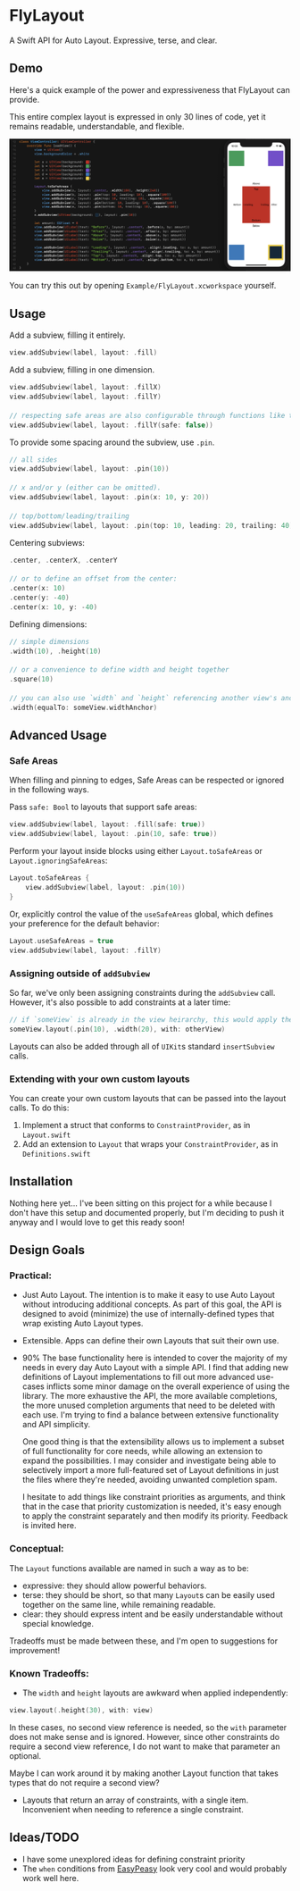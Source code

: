 # FlyLayout

A Swift API for Auto Layout. Expressive, terse, and clear.

## Demo

Here's a quick example of the power and expressiveness that FlyLayout can provide.

This entire complex layout is expressed in only 30 lines of code, yet it remains readable, understandable, and flexible.

![Code example and screenshot](/FlyLayoutDemo.png?raw=true)

You can try this out by opening `Example/FlyLayout.xcworkspace` yourself.


## Usage

Add a subview, filling it entirely.
```Swift
view.addSubview(label, layout: .fill)
```
Add a subview, filling in one dimension.
```Swift
view.addSubview(label, layout: .fillX)
view.addSubview(label, layout: .fillY)

// respecting safe areas are also configurable through functions like this:
view.addSubview(label, layout: .fillY(safe: false))
```

To provide some spacing around the subview, use `.pin`.
```Swift
// all sides
view.addSubview(label, layout: .pin(10))

// x and/or y (either can be omitted).
view.addSubview(label, layout: .pin(x: 10, y: 20))

// top/bottom/leading/trailing
view.addSubview(label, layout: .pin(top: 10, leading: 20, trailing: 40))
```

Centering subviews:
```Swift
.center, .centerX, .centerY

// or to define an offset from the center:
.center(x: 10)
.center(y: -40)
.center(x: 10, y: -40)
```

Defining dimensions:
```Swift
// simple dimensions
.width(10), .height(10)

// or a convenience to define width and height together
.square(10)

// you can also use `width` and `height` referencing another view's anchor values:
.width(equalTo: someView.widthAnchor)
```

## Advanced Usage

### Safe Areas

When filling and pinning to edges, Safe Areas can be respected or ignored in the following ways.

Pass `safe: Bool` to layouts that support safe areas:
```Swift
view.addSubview(label, layout: .fill(safe: true))
view.addSubview(label, layout: .pin(10, safe: true))
```

Perform your layout inside blocks using either `Layout.toSafeAreas` or `Layout.ignoringSafeAreas`:
```Swift
Layout.toSafeAreas {
    view.addSubview(label, layout: .pin(10))
}
```

Or, explicitly control the value of the `useSafeAreas` global, which defines your preference for the default behavior:
```Swift
Layout.useSafeAreas = true
view.addSubview(label, layout: .fillY)
```

### Assigning outside of `addSubview`

So far, we've only been assigning constraints during the `addSubview` call. However, it's also possible to add constraints at a later time:
```Swift
// if `someView` is already in the view heirarchy, this would apply the constraints referencing `otherView`, where appropriate.
someView.layout(.pin(10), .width(20), with: otherView)
```
Layouts can also be added through all of `UIKit`s standard `insertSubview` calls.

### Extending with your own custom layouts

You can create your own custom layouts that can be passed into the layout calls. To do this:

1. Implement a struct that conforms to `ConstraintProvider`, as in `Layout.swift`
2. Add an extension to  `Layout` that wraps your `ConstraintProvider`, as in `Definitions.swift` 


## Installation

Nothing here yet... I've been sitting on this project for a while because I don't have this setup and documented properly, but I'm deciding to push it anyway and I would love to get this ready soon! 

## Design Goals

### Practical:

- Just Auto Layout. The intention is to make it easy to use Auto Layout without introducing additional concepts.
  As part of this goal, the API is designed to avoid (minimize) the use of internally-defined types that wrap existing Auto Layout types.

- Extensible. Apps can define their own Layouts that suit their own use.

- 90% The base functionality here is intended to cover the majority of my needs in every day Auto Layout with a simple API.
  I find that adding new definitions of Layout implementations to fill out more advanced use-cases inflicts some minor damage
  on the overall experience of using the library. The more exhaustive the API, the more available completions,
  the more unused completion arguments that need to be deleted with each use. I'm trying to find a balance between
  extensive functionality and API simplicity.

  One good thing is that the extensibility allows us to implement a subset of full functionality for core needs,
  while allowing an extension to expand the possibilities. I may consider and investigate being able to selectively import
  a more full-featured set of Layout definitions in just the files where they're needed, avoiding unwanted completion spam.

  I hesitate to add things like constraint priorities as arguments, and think that in the case that priority customization is needed,
  it's easy enough to apply the constraint separately and then modify its priority. Feedback is invited here.

### Conceptual:

The `Layout` functions available are named in such a way as to be:

- expressive: they should allow powerful behaviors.
- terse: they should be short, so that many `Layout`s can be easily used together on the same line, while remaining readable.
- clear: they should express intent and be easily understandable without special knowledge.

Tradeoffs must be made between these, and I'm open to suggestions for improvement!

### Known Tradeoffs:

- The `width` and `height` layouts are awkward when applied independently:
```Swift
view.layout(.height(30), with: view)
```

In these cases, no second view reference is needed, so the `with` parameter does not make sense and is ignored.
However, since other constraints do require a second view reference, I do not want to make that parameter an optional.

Maybe I can work around it by making another Layout function that takes types that do not require a second view?

- Layouts that return an array of constraints, with a single item. Inconvenient when needing to reference a single constraint.



## Ideas/TODO


- I have some unexplored ideas for defining constraint priority
- The `when` conditions from [EasyPeasy](https://github.com/nakiostudio/EasyPeasy) look very cool and would probably work well here.
